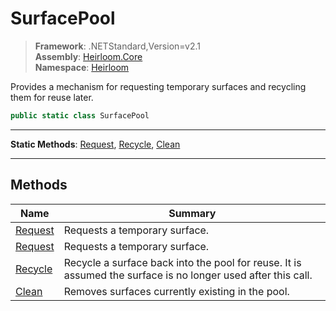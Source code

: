 # SurfacePool

> **Framework**: .NETStandard,Version=v2.1  
> **Assembly**: [Heirloom.Core][0]  
> **Namespace**: [Heirloom][0]  

Provides a mechanism for requesting temporary surfaces and recycling them for reuse later.

```cs
public static class SurfacePool
```

--------------------------------------------------------------------------------

**Static Methods**: [Request][1], [Recycle][2], [Clean][3]

--------------------------------------------------------------------------------

## Methods

| Name         | Summary                                                                                                      |
|--------------|--------------------------------------------------------------------------------------------------------------|
| [Request][1] | Requests a temporary surface.                                                                                |
| [Request][1] | Requests a temporary surface.                                                                                |
| [Recycle][2] | Recycle a surface back into the pool for reuse. It is assumed the surface is no longer used after this call. |
| [Clean][3]   | Removes surfaces currently existing in the pool.                                                             |

[0]: ..\Heirloom.Core.md
[1]: Heirloom.SurfacePool.Request.md
[2]: Heirloom.SurfacePool.Recycle.md
[3]: Heirloom.SurfacePool.Clean.md
